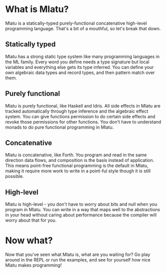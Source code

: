 # What is Mlatu?

Mlatu is a statically-typed purely-functional concatenative high-level programming language. That's a bit of a mouthful, so let's break that down.

## Statically typed

Mlatu has a strong static type system like many programming languages in the ML family. Every word you define needs a type signature but local variables and everything else gets its type inferred. You can define your own algebraic data types and record types, and then pattern match over them.

## Purely functional

Mlatu is purely functional, like Haskell and Idris. All side effects in Mlatu are tracked automatically through type inference and the algebraic effect system. You can give functions permission to do certain side effects and revoke those permissions for other functions. You don't have to understand monads to do pure functional programming in Mlatu.

## Concatenative 

Mlatu is concatenative, like Forth. You program and read in the same direction data flows, and composition is the basis instead of application. This means point-free functional programming is the default in Mlatu, making it require more work to write in a point-ful style though it is still possible.

## High-level

Mlatu is high-level - you don't have to worry about bits and null when you program in Mlatu. You can write in a way that maps well to the abstractions in your head without caring about performance because the compiler will worry about that for you.

# Now what?

Now that you've seen what Mlatu is, what are you waiting for? Go play around in the REPL or run the examples, and see for yourself how nice Mlatu makes programming!
